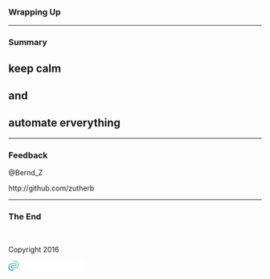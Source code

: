 ### Wrapping Up

<!-- .slide: data-background="img/background-orange-orig.jpg" -->

---

<!-- .slide: data-background="img/background-title-orig.jpg" -->

### Summary

## keep calm
## and
## automate erverything

---

<!-- .slide: data-background="img/background-title-orig.jpg" -->

### Feedback

<p>@Bernd_Z</p>

<p>http://github.com/zutherb</p>

---

<!-- .slide: data-background="img/background-title-orig.jpg" -->

### The End

&nbsp;

Copyright 2016

<p></p>
<p><img class="simpleImage" src="img/logo-and-name-white.png" alt="alt text" title="codecentric Logo" width="30%"></p>
